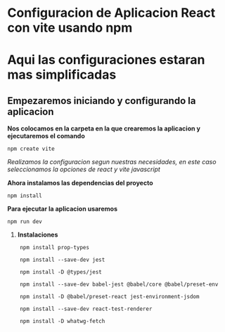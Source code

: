 # Configuracion de Aplicacion React con vite usando npm

# Aqui las configuraciones estaran mas simplificadas 

## Empezaremos iniciando y configurando la aplicacion

**Nos colocamos en la carpeta en la que crearemos la aplicacion y ejecutaremos el comando**

    npm create vite

*Realizamos la configuracion segun nuestras necesidades, en este caso seleccionamos la opciones de react y vite javascript*

**Ahora instalamos las dependencias del proyecto**

    npm install

**Para ejecutar la aplicacion usaremos**

    npm run dev


1. **Instalaciones**


~~~
    npm install prop-types 

    npm install --save-dev jest

    npm install -D @types/jest

    npm install --save-dev babel-jest @babel/core @babel/preset-env

    npm install -D @babel/preset-react jest-environment-jsdom

    npm install --save-dev react-test-renderer

    npm install -D whatwg-fetch

~~~



